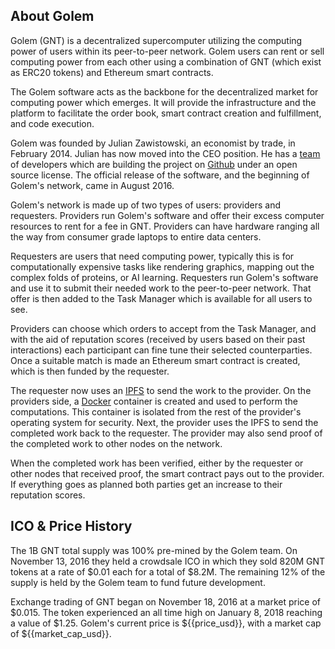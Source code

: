 ## About Golem

Golem (GNT) is a decentralized supercomputer utilizing the computing power of users within its peer-to-peer network. Golem users can rent or sell computing power from each other using a combination of GNT (which exist as ERC20 tokens) and Ethereum smart contracts.

The Golem software acts as the backbone for the decentralized market for computing power which emerges. It will provide the infrastructure and the platform to facilitate the order book, smart contract creation and fulfillment, and code execution.

Golem was founded by Julian Zawistowski, an economist by trade, in February 2014. Julian has now moved into the CEO position. He has a [team](https://golem.network/team/) of developers which are building the project on [Github](https://github.com/golemfactory/golem) under an open source license. The official release of the software, and the beginning of Golem's network, came in August 2016.

Golem's network is made up of two types of users: providers and requesters. Providers run Golem's software and offer their excess computer resources to rent for a fee in GNT. Providers can have hardware ranging all the way from consumer grade laptops to entire data centers.

Requesters are users that need computing power, typically this is for computationally expensive tasks like rendering graphics, mapping out the complex folds of proteins, or AI learning. Requesters run Golem's software and use it to submit their needed work to the peer-to-peer network. That offer is then added to the Task Manager which is available for all users to see.

Providers can choose which orders to accept from the Task Manager, and with the aid of reputation scores (received by users based on their past interactions) each participant can fine tune their selected counterparties. Once a suitable match is made an Ethereum smart contract is created, which is then funded by the requester.

The requester now uses an [IPFS](https://en.wikipedia.org/wiki/InterPlanetary_File_System) to send the work to the provider. On the providers side, a [Docker](https://en.wikipedia.org/wiki/Docker_(software)) container is created and used to perform the computations. This container is isolated from the rest of the provider's operating system for security. Next, the provider uses the IPFS to send the completed work back to the requester. The provider may also send proof of the completed work to other nodes on the network.

When the completed work has been verified, either by the requester or other nodes that received proof, the smart contract pays out to the provider. If everything goes as planned both parties get an increase to their reputation scores.

## ICO & Price History

The 1B GNT total supply was 100% pre-mined by the Golem team. On November 13, 2016 they held a crowdsale ICO in which they sold 820M GNT tokens at a rate of $0.01 each for a total of $8.2M. The remaining 12% of the supply is held by the Golem team to fund future development.

Exchange trading of GNT began on November 18, 2016 at a market price of $0.015. The token experienced an all time high on January 8, 2018 reaching a value of $1.25. Golem's current price is ${{price_usd}}, with a market cap of ${{market_cap_usd}}.